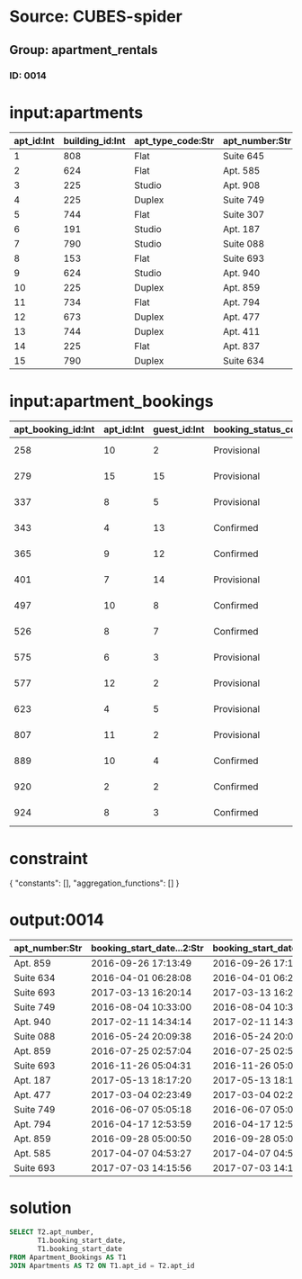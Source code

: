 # Source: CUBES-spider
## Group: apartment_rentals
### ID: 0014

# input:apartments

| apt_id:Int | building_id:Int | apt_type_code:Str | apt_number:Str | bathroom_count:Int | bedroom_count:Int | room_count:Str |
|---|---|---|---|---|---|---|
| 1 | 808 | Flat | Suite 645 | 1 | 3 | 7 |
| 2 | 624 | Flat | Apt. 585 | 2 | 4 | 5 |
| 3 | 225 | Studio | Apt. 908 | 1 | 6 | 7 |
| 4 | 225 | Duplex | Suite 749 | 1 | 5 | 8 |
| 5 | 744 | Flat | Suite 307 | 2 | 4 | 9 |
| 6 | 191 | Studio | Apt. 187 | 3 | 5 | 9 |
| 7 | 790 | Studio | Suite 088 | 2 | 4 | 6 |
| 8 | 153 | Flat | Suite 693 | 2 | 3 | 9 |
| 9 | 624 | Studio | Apt. 940 | 1 | 4 | 8 |
| 10 | 225 | Duplex | Apt. 859 | 2 | 3 | 6 |
| 11 | 734 | Flat | Apt. 794 | 1 | 5 | 3 |
| 12 | 673 | Duplex | Apt. 477 | 2 | 6 | 3 |
| 13 | 744 | Duplex | Apt. 411 | 2 | 5 | 9 |
| 14 | 225 | Flat | Apt. 837 | 2 | 4 | 8 |
| 15 | 790 | Duplex | Suite 634 | 3 | 6 | 8 |

# input:apartment_bookings

| apt_booking_id:Int | apt_id:Int | guest_id:Int | booking_status_code:Str | booking_start_date:Str | booking_end_date:Str |
|---|---|---|---|---|---|
| 258 | 10 | 2 | Provisional | 2016-09-26 17:13:49 | 2017-10-07 11:38:48 |
| 279 | 15 | 15 | Provisional | 2016-04-01 06:28:08 | 2017-10-25 11:08:42 |
| 337 | 8 | 5 | Provisional | 2017-03-13 16:20:14 | 2018-02-19 16:59:08 |
| 343 | 4 | 13 | Confirmed | 2016-08-04 10:33:00 | 2017-09-29 12:43:50 |
| 365 | 9 | 12 | Confirmed | 2017-02-11 14:34:14 | 2017-10-07 20:47:19 |
| 401 | 7 | 14 | Provisional | 2016-05-24 20:09:38 | 2017-10-03 01:56:21 |
| 497 | 10 | 8 | Confirmed | 2016-07-25 02:57:04 | 2017-09-28 11:08:15 |
| 526 | 8 | 7 | Confirmed | 2016-11-26 05:04:31 | 2018-02-25 15:15:37 |
| 575 | 6 | 3 | Provisional | 2017-05-13 18:17:20 | 2017-10-06 11:15:58 |
| 577 | 12 | 2 | Provisional | 2017-03-04 02:23:49 | 2018-02-06 16:57:05 |
| 623 | 4 | 5 | Provisional | 2016-06-07 05:05:18 | 2017-11-13 13:59:45 |
| 807 | 11 | 2 | Provisional | 2016-04-17 12:53:59 | 2018-03-20 17:32:58 |
| 889 | 10 | 4 | Confirmed | 2016-09-28 05:00:50 | 2017-09-30 18:41:04 |
| 920 | 2 | 2 | Confirmed | 2017-04-07 04:53:27 | 2017-11-29 12:59:42 |
| 924 | 8 | 3 | Confirmed | 2017-07-03 14:15:56 | 2017-11-12 01:05:09 |

# constraint

{
  "constants": [],
  "aggregation_functions": []
}

# output:0014

| apt_number:Str | booking_start_date...2:Str | booking_start_date...3:Str |
|---|---|---|
| Apt. 859 | 2016-09-26 17:13:49 | 2016-09-26 17:13:49 |
| Suite 634 | 2016-04-01 06:28:08 | 2016-04-01 06:28:08 |
| Suite 693 | 2017-03-13 16:20:14 | 2017-03-13 16:20:14 |
| Suite 749 | 2016-08-04 10:33:00 | 2016-08-04 10:33:00 |
| Apt. 940 | 2017-02-11 14:34:14 | 2017-02-11 14:34:14 |
| Suite 088 | 2016-05-24 20:09:38 | 2016-05-24 20:09:38 |
| Apt. 859 | 2016-07-25 02:57:04 | 2016-07-25 02:57:04 |
| Suite 693 | 2016-11-26 05:04:31 | 2016-11-26 05:04:31 |
| Apt. 187 | 2017-05-13 18:17:20 | 2017-05-13 18:17:20 |
| Apt. 477 | 2017-03-04 02:23:49 | 2017-03-04 02:23:49 |
| Suite 749 | 2016-06-07 05:05:18 | 2016-06-07 05:05:18 |
| Apt. 794 | 2016-04-17 12:53:59 | 2016-04-17 12:53:59 |
| Apt. 859 | 2016-09-28 05:00:50 | 2016-09-28 05:00:50 |
| Apt. 585 | 2017-04-07 04:53:27 | 2017-04-07 04:53:27 |
| Suite 693 | 2017-07-03 14:15:56 | 2017-07-03 14:15:56 |

# solution

```sql
SELECT T2.apt_number,
       T1.booking_start_date,
       T1.booking_start_date
FROM Apartment_Bookings AS T1
JOIN Apartments AS T2 ON T1.apt_id = T2.apt_id
```
